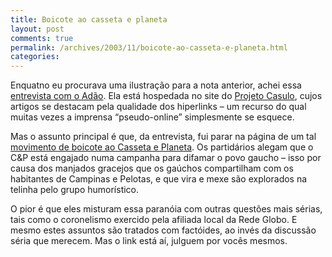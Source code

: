 ```yaml
---
title: Boicote ao casseta e planeta
layout: post
comments: true
permalink: /archives/2003/11/boicote-ao-casseta-e-planeta.html
categories:
---
```

Enquatno eu procurava uma ilustração para a nota anterior, achei essa <a href=http://www.projetocasulo.com.br/arquivos/002071.php >entrevista com o Adão</a>. Ela está hospedada no site do <a href=http://www.projetocasulo.com.br/ >Projeto Casulo</a>, cujos artigos se destacam pela qualidade dos hiperlinks &#8211; um recurso do qual muitas vezes a imprensa &#8220;pseudo-online&#8221; simplesmente se esquece.

Mas o assunto principal é que, da entrevista, fui parar na página de um tal <a href=http://brasil.indymedia.org/pt/blue/2003/09/262660.shtml >movimento de boicote ao Casseta e Planeta</a>. Os partidários alegam que o C&#038;P está engajado numa campanha para difamar o povo gaucho &#8211; isso por causa dos manjados gracejos que os gaúchos compartilham com os habitantes de Campinas e Pelotas, e que vira e mexe são explorados na telinha pelo grupo humorístico.

O pior é que eles misturam essa paranóia com outras questões mais sérias, tais como o coronelismo exercido pela afiliada local da Rede Globo. E mesmo estes assuntos são tratados com factóides, ao invés da discussão séria que merecem. Mas o link está aí, julguem por vocês mesmos.